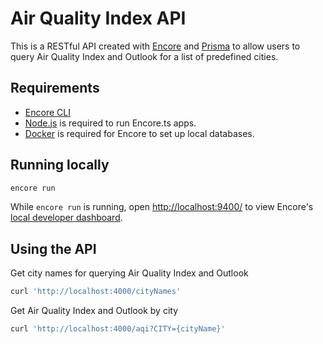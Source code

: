 # Air Quality Index API

This is a RESTful API created with [Encore](https://encore.dev/) and [Prisma](https://prisma.io) to allow users to query Air Quality Index and Outlook for a list of predefined cities.

## Requirements

- [Encore CLI](https://encore.dev/docs/ts/install#install-the-encore-cli)
- [Node.js](https://nodejs.org/en/download/) is required to run Encore.ts apps.
- [Docker](https://www.docker.com/) is required for Encore to set up local databases.

## Running locally

```bash
encore run
```

While `encore run` is running, open <http://localhost:9400/> to view Encore's [local developer dashboard](https://encore.dev/docs/ts/observability/dev-dash).

## Using the API

Get city names for querying Air Quality Index and Outlook

```bash
curl 'http://localhost:4000/cityNames'
```

Get Air Quality Index and Outlook by city

```bash
curl 'http://localhost:4000/aqi?CITY={cityName}'
```